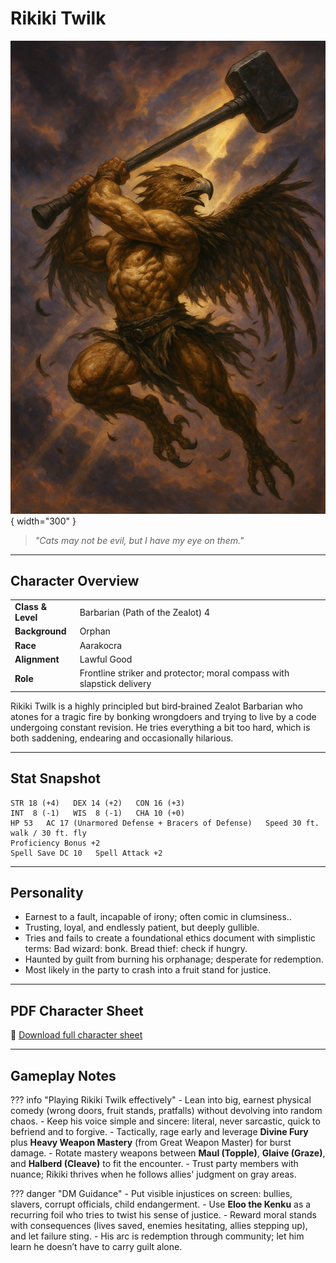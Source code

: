 # Rikiki Twilk

![Rikiki Twilk](assets/rikiki-twilk.png){ width="300" }

> *"Cats may not be evil, but I have my eye on them."*

---

## Character Overview

|                   |                                      |
| ----------------- | ------------------------------------ |
| **Class & Level** | Barbarian (Path of the Zealot) 4     |
| **Background**    | Orphan                               |
| **Race**          | Aarakocra                            |
| **Alignment**     | Lawful Good                          |
| **Role**          | Frontline striker and protector; moral compass with slapstick delivery |

Rikiki Twilk is a highly principled but bird‑brained Zealot Barbarian who atones for a tragic fire by bonking wrongdoers and trying to live by a code undergoing constant revision. He tries everything a bit too hard, which is both saddening, endearing and occasionally hilarious.

---

## Stat Snapshot

```text
STR 18 (+4)   DEX 14 (+2)   CON 16 (+3)
INT  8 (-1)   WIS  8 (-1)   CHA 10 (+0)
HP 53   AC 17 (Unarmored Defense + Bracers of Defense)   Speed 30 ft. walk / 30 ft. fly
Proficiency Bonus +2
Spell Save DC 10   Spell Attack +2
```

---

## Personality

* Earnest to a fault, incapable of irony; often comic in clumsiness..
* Trusting, loyal, and endlessly patient, but deeply gullible.
* Tries and fails to create a foundational ethics document with simplistic terms: Bad wizard: bonk. Bread thief: check if hungry.
* Haunted by guilt from burning his orphanage; desperate for redemption.
* Most likely in the party to crash into a fruit stand for justice.

---

## PDF Character Sheet

📄 [Download full character sheet](assets/rikiki-twilk.pdf)

---

## Gameplay Notes

??? info "Playing Rikiki Twilk effectively"
	- Lean into big, earnest physical comedy (wrong doors, fruit stands, pratfalls) without devolving into random chaos.
	- Keep his voice simple and sincere: literal, never sarcastic, quick to befriend and to forgive.
	- Tactically, rage early and leverage **Divine Fury** plus **Heavy Weapon Mastery** (from Great Weapon Master) for burst damage.
	- Rotate mastery weapons between **Maul (Topple)**, **Glaive (Graze)**, and **Halberd (Cleave)** to fit the encounter.
	- Trust party members with nuance; Rikiki thrives when he follows allies' judgment on gray areas.

??? danger "DM Guidance"
	- Put visible injustices on screen: bullies, slavers, corrupt officials, child endangerment.
	- Use **Eloo the Kenku** as a recurring foil who tries to twist his sense of justice.
	- Reward moral stands with consequences (lives saved, enemies hesitating, allies stepping up), and let failure sting.
	- His arc is redemption through community; let him learn he doesn’t have to carry guilt alone.
